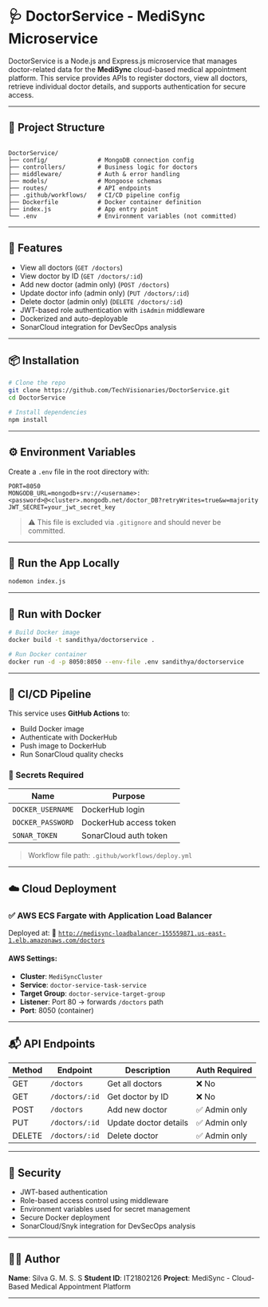 # 🩺 DoctorService - MediSync Microservice

DoctorService is a Node.js and Express.js microservice that manages doctor-related data for the **MediSync** cloud-based medical appointment platform. This service provides APIs to register doctors, view all doctors, retrieve individual doctor details, and supports authentication for secure access.

---

## 📁 Project Structure

```

DoctorService/
├── config/              # MongoDB connection config
├── controllers/         # Business logic for doctors
├── middleware/          # Auth & error handling
├── models/              # Mongoose schemas
├── routes/              # API endpoints
├── .github/workflows/   # CI/CD pipeline config
├── Dockerfile           # Docker container definition
├── index.js             # App entry point
└── .env                 # Environment variables (not committed)

````

---

## 🚀 Features

- View all doctors (`GET /doctors`)  
- View doctor by ID (`GET /doctors/:id`)  
- Add new doctor (admin only) (`POST /doctors`)  
- Update doctor info (admin only) (`PUT /doctors/:id`)  
- Delete doctor (admin only) (`DELETE /doctors/:id`)  
- JWT-based role authentication with `isAdmin` middleware  
- Dockerized and auto-deployable  
- SonarCloud integration for DevSecOps analysis

---

## 📦 Installation

```bash
# Clone the repo
git clone https://github.com/TechVisionaries/DoctorService.git
cd DoctorService

# Install dependencies
npm install
````

---

## ⚙️ Environment Variables

Create a `.env` file in the root directory with:

```env
PORT=8050
MONGODB_URL=mongodb+srv://<username>:<password>@<cluster>.mongodb.net/doctor_DB?retryWrites=true&w=majority
JWT_SECRET=your_jwt_secret_key
```

> ⚠️ This file is excluded via `.gitignore` and should never be committed.

---

## 🧪 Run the App Locally

```bash
nodemon index.js
```

---

## 🐳 Run with Docker

```bash
# Build Docker image
docker build -t sandithya/doctorservice .

# Run Docker container
docker run -d -p 8050:8050 --env-file .env sandithya/doctorservice
```

---

## 🔄 CI/CD Pipeline

This service uses **GitHub Actions** to:

* Build Docker image
* Authenticate with DockerHub
* Push image to DockerHub
* Run SonarCloud quality checks

### 🔐 Secrets Required

| Name              | Purpose                |
| ----------------- | ---------------------- |
| `DOCKER_USERNAME` | DockerHub login        |
| `DOCKER_PASSWORD` | DockerHub access token |
| `SONAR_TOKEN`     | SonarCloud auth token  |

> Workflow file path: `.github/workflows/deploy.yml`

---

## ☁️ Cloud Deployment

### ✅ AWS ECS Fargate with Application Load Balancer

Deployed at:
🔗 [`http://medisync-loadbalancer-155559871.us-east-1.elb.amazonaws.com/doctors`](http://medisync-loadbalancer-155559871.us-east-1.elb.amazonaws.com/doctors)

#### AWS Settings:

* **Cluster**: `MediSyncCluster`
* **Service**: `doctor-service-task-service`
* **Target Group**: `doctor-service-target-group`
* **Listener**: Port 80 → forwards `/doctors` path
* **Port**: 8050 (container)

---

## 📬 API Endpoints

| Method | Endpoint       | Description           | Auth Required |
| ------ | -------------- | --------------------- | ------------- |
| GET    | `/doctors`     | Get all doctors       | ❌ No          |
| GET    | `/doctors/:id` | Get doctor by ID      | ❌ No          |
| POST   | `/doctors`     | Add new doctor        | ✅ Admin only  |
| PUT    | `/doctors/:id` | Update doctor details | ✅ Admin only  |
| DELETE | `/doctors/:id` | Delete doctor         | ✅ Admin only  |

---

## 🔐 Security

* JWT-based authentication
* Role-based access control using middleware
* Environment variables used for secret management
* Secure Docker deployment
* SonarCloud/Snyk integration for DevSecOps analysis

---

## 👨‍💻 Author

**Name**: Silva G. M. S. S
**Student ID**: IT21802126
**Project**: MediSync - Cloud-Based Medical Appointment Platform

---
